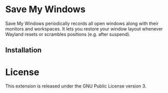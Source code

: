 # Save My Windows

Save My Windows periodically records all open windows along with their monitors and workspaces.
It lets you restore your window layout whenever Wayland resets or scrambles positions (e.g. after suspend).

## Installation

# License

This extension is released under the GNU Public License version 3.
